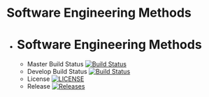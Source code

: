 # Software Engineering Methods

- # Software Engineering Methods
  
  - Master Build Status [![Build Status](https://travis-ci.org/g-nimmo/sem.svg?branch=master)](https://travis-ci.org/g-nimmo/sem)
  - Develop Build Status [![Build Status](https://travis-ci.org/g-nimmo/sem.svg?branch=develop)](https://travis-ci.org/g-nimmo/sem)
  - License [![LICENSE](https://img.shields.io/github/license/g-nimmo/sem.svg?style=flat-square)](https://github.com/g-nimmo/sem/blob/master/LICENSE)
  - Release [![Releases](https://img.shields.io/github/release/g-nimmo/sem/all.svg?style=flat-square)](https://github.com/g-nimmo/sem/releases)
